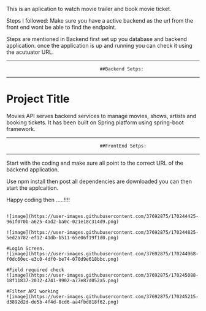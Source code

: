 This is an aplication to watch movie trailer and book movie ticket.

Steps I followed: 
 Make sure you have a active backend as the url from the front end wont be able to find the endpoint.

 Steps are mentioned in Backend first set up you database and backend application.
 once the application is up and running you can check it using the acutuator URL.

 _____________________________________________________________________________________________
                                      ##Backend Setps:
 _____________________________________________________________________________________________

# Project Title

Movies API serves backend services to manage movies, shows, artists and booking tickets. It has been built on Spring platform using spring-boot framework.

 _____________________________________________________________________________________________
                                      ##FrontEnd Setps:
 _____________________________________________________________________________________________

Start with the coding and make sure all point to the correct URL of the backend application.

Use npm install
then post all dependencies are downloaded you can then start the applcaition.

Happy coding then .....!!!!

```Had a great experience have a good day.

![image](https://user-images.githubusercontent.com/37692875/170244425-961f070b-a625-4ad2-ba0c-021e18c314d9.png)

![image](https://user-images.githubusercontent.com/37692875/170244825-5ed2a782-ef12-41db-b511-65e06f19f1d0.png)

#Login Screen.
![image](https://user-images.githubusercontent.com/37692875/170244968-f0dc60ec-e3c0-4df0-be74-070d9e618bbc.png)

#Field required check
![image](https://user-images.githubusercontent.com/37692875/170245088-18f11837-2032-4741-9902-a77e87d052a5.png)

#Filter API working
![image](https://user-images.githubusercontent.com/37692875/170245215-d3892d2d-de5b-4f4d-8cd6-aa4fbd818f62.png)

